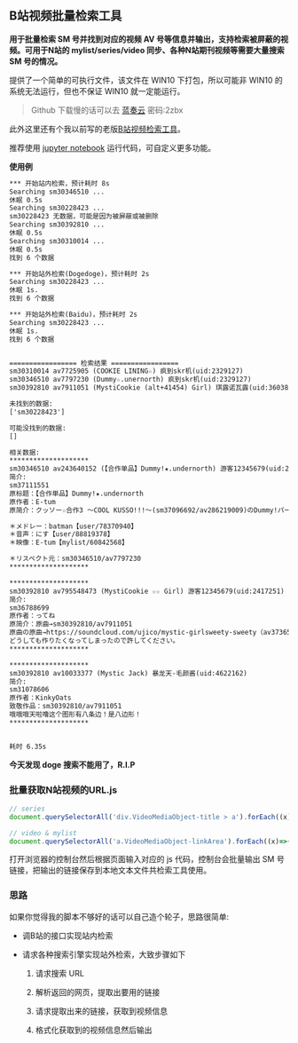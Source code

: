 ## B站视频批量检索工具

**用于批量检索 SM 号并找到对应的视频 AV 号等信息并输出，支持检索被屏蔽的视频。可用于N站的 mylist/series/video 同步、各种N站期刊视频等需要大量搜索 SM 号的情况。**

提供了一个简单的可执行文件，该文件在 WIN10 下打包，所以可能非 WIN10 的系统无法运行，但也不保证 WIN10 就一定能运行。

> Github 下载慢的话可以去 [蓝奏云](https://wwe.lanzous.com/b01c31m4j) 密码:2zbx

此外这里还有个我以前写的老版[B站视频检索工具](https://github.com/magicFeirl/Crawlers/tree/master/SM2AV)。

推荐使用 [jupyter notebook](https://jupyter.org/) 运行代码，可自定义更多功能。

**使用例**

```html
*** 开始站内检索，预计耗时 8s
Searching sm30346510 ...
休眠 0.5s
Searching sm30228423 ...
sm30228423 无数据，可能是因为被屏蔽或被删除
Searching sm30392810 ...
休眠 0.5s
Searching sm30310014 ...
休眠 0.5s
找到 6 个数据

*** 开始站外检索(Dogedoge)，预计耗时 2s
Searching sm30228423 ...
休眠 1s.
找到 6 个数据

*** 开始站外检索(Baidu)，预计耗时 2s
Searching sm30228423 ...
休眠 1s.
找到 6 个数据


================= 检索结果 =================
sm30310014 av7725905 (COOKIE LINING☆) 疯到skr机(uid:2329127)
sm30346510 av7797230 (Dummy☆.unernorth) 疯到skr机(uid:2329127)
sm30392810 av7911051 (MystiCookie (alt+41454) Girl) 琪露诺瓦露(uid:360389)

未找到的数据:
['sm30228423']

可能没找到的数据:
[]

相关数据:
********************
sm30346510 av243640152 (【合作单品】Dummy!★.undernorth) 游客12345679(uid:2417251)
简介:
sm37111551
原标题：【合作単品】Dummy!★.undernorth
原作者：E-tum
原简介：クッソー☆合作3 ～COOL KUSSO!!!～(sm37096692/av286219009)のDummy!パート単品です

＊メドレー：batman【user/78370940】
＊音声：にす【user/88819378】
＊映像：E-tum【mylist/60842568】

＊リスペクト元：sm30346510/av7797230
********************

********************
sm30392810 av795548473 (MystiCookie ☆☆ Girl) 游客12345679(uid:2417251)
简介:
sm36788699
原作者：ってね
原简介：原曲→sm30392810/av7911051
原曲の原曲→https://soundcloud.com/ujico/mystic-girlsweety-sweety（av3736568）
どうしても作りたくなってしまったので許してください。
********************

********************
sm30392810 av10033377 (Mystic Jack) 暴龙天-毛颜酱(uid:4622162)
简介:
sm31078606
原作者：KinkyOats
致敬作品：sm30392810/av7911051
哦哦哦天啦噜这个图形有八条边！是八边形！
********************


耗时 6.35s
```

**今天发现 doge 搜索不能用了，R.I.P**

### 批量获取N站视频的URL.js

```JavaScript
// series
document.querySelectorAll('div.VideoMediaObject-title > a').forEach((x)=>{console.log(x.href)});

// video & mylist 
document.querySelectorAll('a.VideoMediaObject-linkArea').forEach((x)=>{console.log(x.href)});
```

打开浏览器的控制台然后根据页面输入对应的 js 代码，控制台会批量输出 SM 号链接，把输出的链接保存到本地文本文件共检索工具使用。

### 思路

如果你觉得我的脚本不够好的话可以自己造个轮子，思路很简单:

* 调B站的接口实现站内检索

* 请求各种搜索引擎实现站外检索，大致步骤如下

  1. 请求搜索 URL

  2. 解析返回的网页，提取出要用的链接
  3. 请求提取出来的链接，获取到视频信息
  4. 格式化获取到的视频信息然后输出